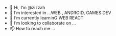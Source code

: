 - 👋 Hi, I’m @zizzah
- 👀 I’m interested in ...WEB , ANDROID, GAMES DEV 
- 🌱 I’m currently learninG WEB REACT
- 💞️ I’m looking to collaborate on ...
- 📫 How to reach me ...

<!---
zizzah/zizzah is a ✨ special ✨ repository because its `README.md` (this file) appears on your GitHub profile.
You can click the Preview link to take a look at your changes.
--->
